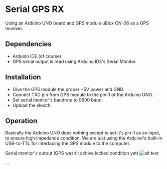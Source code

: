 # Serial GPS RX

Using an Arduino UNO board and GPS module uBlox CN-06 as a GPS receiver.

## Dependencies

* Arduino IDE (of course)
* GPS serial output is read using Arduino IDE's Serial Monitor.

## Installation

* Give the GPS module the proper +5V power and GND.
* Connect TXD pin from GPS module to the pin-1 of the Arduino UNO.
* Set serial monitor's baudrate to 9600 baud.
* Upload the skecth.

## Operation

Basically the Arduino UNO does nothing except to set it's pin-1 as an input, to ensure high impedance condition.
We are just using the Arduino's built-in USB-to-TTL for interfacing the GPS module to the computer.

Serial monitor's output (GPS wasn't achive locked condition yet)
![alt text](https://github.com/handiko/Arduino-Project/blob/master/Serial_GPS_RX/Arduino-UNO_CN-06_GPS_output.png)

...


